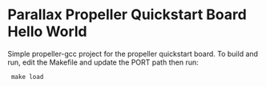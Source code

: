 Parallax Propeller Quickstart Board Hello World
===

Simple propeller-gcc project for the propeller quickstart board.
To build and run, edit the Makefile and update the PORT path then run:

     make load


